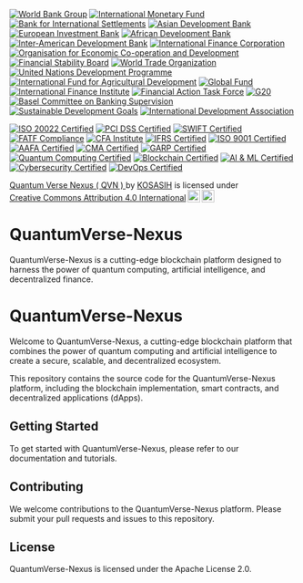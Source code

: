 [![World Bank Group](https://img.shields.io/badge/World%20Bank%20Group-Global%20Development%20Partner-blue?style=for-the-badge)](https://www.worldbank.org/)
[![International Monetary Fund](https://img.shields.io/badge/IMF-Global%20Financial%20Stability-green?style=for-the-badge)](https://www.imf.org/)
[![Bank for International Settlements](https://img.shields.io/badge/BIS-International%20Banking%20Regulator-purple?style=for-the-badge)](https://www.bis.org/)
[![Asian Development Bank](https://img.shields.io/badge/ADB-Regional%20Development%20Partner-orange?style=for-the-badge)](https://www.adb.org/)
[![European Investment Bank](https://img.shields.io/badge/EIB-European%20Investment%20Partner-red?style=for-the-badge)](https://www.eib.org/)
[![African Development Bank](https://img.shields.io/badge/AFDB-African%20Development%20Partner-yellow?style=for-the-badge)](https://www.afdb.org/)
[![Inter-American Development Bank](https://img.shields.io/badge/IADB-Regional%20Development%20Partner-lightblue?style=for-the-badge)](https://www.iadb.org/)
[![International Finance Corporation](https://img.shields.io/badge/IFC-Private%20Sector%20Development-darkgreen?style=for-the-badge)](https://www.ifc.org/)
[![Organisation for Economic Co-operation and Development](https://img.shields.io/badge/OECD-Economic%20Policy%20Advisor-orange?style=for-the-badge)](https://www.oecd.org/)
[![Financial Stability Board](https://img.shields.io/badge/FSB-Financial%20Stability%20Regulator-red?style=for-the-badge)](https://www.fsb.org/)
[![World Trade Organization](https://img.shields.io/badge/WTO-Global%20Trade%20Regulator-blue?style=for-the-badge)](https://www.wto.org/)
[![United Nations Development Programme](https://img.shields.io/badge/UNDP-Sustainable%20Development%20Partner-green?style=for-the-badge)](https://www.undp.org/)
[![International Fund for Agricultural Development](https://img.shields.io/badge/IFAD-Agricultural%20Development%20Partner-purple?style=for-the-badge)](https://www.ifad.org/)
[![Global Fund](https://img.shields.io/badge/Global%20Fund-Health%20Funding%20Partner-orange?style=for-the-badge)](https://www.theglobalfund.org/)
[![International Finance Institute](https://img.shields.io/badge/IFI-Financial%20Education%20Partner-red?style=for-the-badge)](https://www.ifinance.org/)
[![Financial Action Task Force](https://img.shields.io/badge/FATF-Anti%20Money%20Laundering%20Regulator-yellow?style=for-the-badge)](https://www.fatf-gafi.org/)
[![G20](https://img.shields.io/badge/G20-Global%20Economic%20Forum-lightblue?style=for-the-badge)](https://www.g20.org/)
[![Basel Committee on Banking Supervision](https://img.shields.io/badge/BCBS-Banking%20Regulatory%20Standards-darkgreen?style=for-the-badge)](https://www.bis.org/bcbs/)
[![Sustainable Development Goals](https://img.shields.io/badge/SDGs-Global%20Goals%20for%20Sustainability-orange?style=for-the-badge)](https://sdgs.un.org/goals)
[![International Development Association](https://img.shields.io/badge/IDA-Poverty%20Reduction%20Partner-red?style=for-the-badge)](https://www.worldbank.org/en/programs/ida)

[![ISO 20022 Certified](https://img.shields.io/badge/ISO%2020022-Certified%20Standard-blue?style=for-the-badge)](https://www.iso.org/iso-20022.html)
[![PCI DSS Certified](https://img.shields.io/badge/PCI%20DSS-Certified%20Standard-red?style=for-the-badge)](https://www.pcisecuritystandards.org/)
[![SWIFT Certified](https://img.shields.io/badge/SWIFT-Certified%20Network-blue?style=for-the-badge&logo=swift)](https://www.swift.com/)
[![FATF Compliance](https://img.shields.io/badge/FATF-Compliance%20Standard-orange?style=for-the-badge)](https://www.fatf-gafi.org/)
[![CFA Institute](https://img.shields.io/badge/CFA%20Institute-Certified%20Professional-darkblue?style=for-the-badge)](https://www.cfainstitute.org/)
[![IFRS Certified](https://img.shields.io/badge/IFRS-Certified%20Standard-green?style=for-the-badge)](https://www.ifrs.org/)
[![ISO 9001 Certified](https://img.shields.io/badge/ISO%209001-Certified%20Quality%20Management-yellow?style=for-the-badge)](https://www.iso.org/iso-9001-quality-management.html)
[![AAFA Certified](https://img.shields.io/badge/AAFA-Certified%20Association-lightblue?style=for-the-badge)](https://www.aafaglobal.org/)
[![CMA Certified](https://img.shields.io/badge/CMA-Certified%20Management%20Accountant-purple?style=for-the-badge)](https://www.imanet.org/cma-certification)
[![GARP Certified](https://img.shields.io/badge/GARP-Certified%20Risk%20Professional-orange?style=for-the-badge)](https://www.garp.org/)
[![Quantum Computing Certified](https://img.shields.io/badge/Quantum%20Computing-Certified%20Expert-darkgreen?style=for-the-badge)](https://www.qiskit.org/)
[![Blockchain Certified](https://img.shields.io/badge/Blockchain-Certified%20Technology-orange?style=for-the-badge)](https://www.ibm.com/blockchain)
[![AI & ML Certified](https://img.shields.io/badge/AI%20%26%20ML-Certified%20Specialist-purple?style=for-the-badge)](https://www.coursera.org/specializations/machine-learning-ai)
[![Cybersecurity Certified](https://img.shields.io/badge/Cybersecurity-Certified%20Professional-red?style=for-the-badge)](https://www.isc2.org/)
[![DevOps Certified](https://img.shields.io/badge/DevOps-Certified%20Practitioner-lightblue?style=for-the-badge)](https://www.devopsinstitute.com/certifications/)

<p xmlns:cc="http://creativecommons.org/ns#" xmlns:dct="http://purl.org/dc/terms/"><a property="dct:title" rel="cc:attributionURL" href="https://github.com/KOSASIH/QuantumVerse-Nexus">Quantum Verse Nexus ( QVN ) </a> by <a rel="cc:attributionURL dct:creator" property="cc:attributionName" href="https://www.linkedin.com/in/kosasih-81b46b5a">KOSASIH</a> is licensed under <a href="https://creativecommons.org/licenses/by/4.0/?ref=chooser-v1" target="_blank" rel="license noopener noreferrer" style="display:inline-block;">Creative Commons Attribution 4.0 International<img style="height:22px!important;margin-left:3px;vertical-align:text-bottom;" src="https://mirrors.creativecommons.org/presskit/icons/cc.svg?ref=chooser-v1" alt=""><img style="height:22px!important;margin-left:3px;vertical-align:text-bottom;" src="https://mirrors.creativecommons.org/presskit/icons/by.svg?ref=chooser-v1" alt=""></a></p>

# QuantumVerse-Nexus
QuantumVerse-Nexus is a cutting-edge blockchain platform designed to harness the power of quantum computing, artificial intelligence, and decentralized finance. 

# QuantumVerse-Nexus

Welcome to QuantumVerse-Nexus, a cutting-edge blockchain platform that combines the power of quantum computing and artificial intelligence to create a secure, scalable, and decentralized ecosystem.

This repository contains the source code for the QuantumVerse-Nexus platform, including the blockchain implementation, smart contracts, and decentralized applications (dApps).

## Getting Started

To get started with QuantumVerse-Nexus, please refer to our documentation and tutorials.

## Contributing

We welcome contributions to the QuantumVerse-Nexus platform. Please submit your pull requests and issues to this repository.

## License

QuantumVerse-Nexus is licensed under the Apache License 2.0.
